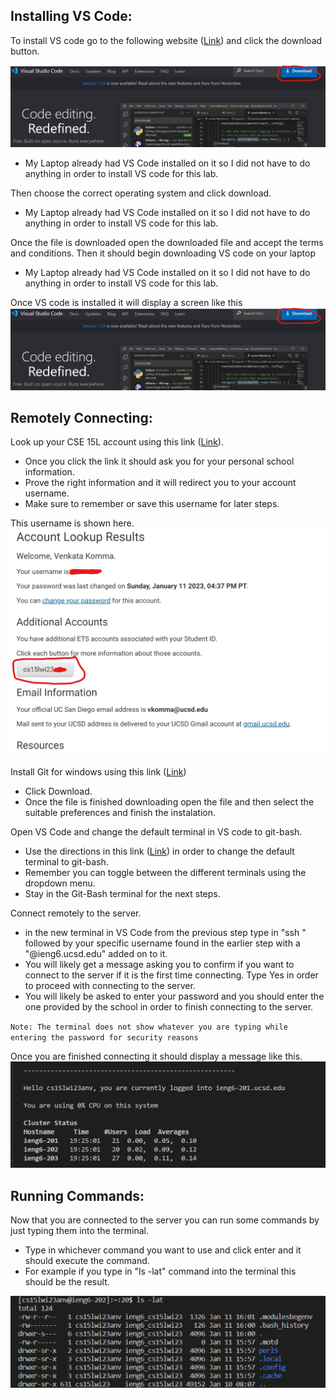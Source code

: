 ## Installing VS Code: 
To install VS code go to the following website ([Link](https://code.visualstudio.com/)) and click the download button.

![Image](https://github.com/vkom56000/cse15l-lab-reports/blob/main/vs%20code%20.png)

* My Laptop already had VS Code installed on it so I did not have to do anything in order to install VS code for this lab.
      
Then choose the correct operating system and click download. 
* My Laptop already had VS Code installed on it so I did not have to do anything in order to install VS code for this lab. 

Once the file is downloaded open the downloaded file and accept the terms and conditions. Then it should begin downloading VS code on your laptop
* My Laptop already had VS Code installed on it so I did not have to do anything in order to install VS code for this lab. 

Once VS code is installed it will display a screen like this
![Image](https://github.com/vkom56000/cse15l-lab-reports/blob/main/vs%20code%20.png)
## Remotely Connecting: 
Look up your CSE 15L account using this link ([Link](https://sdacs.ucsd.edu/~icc/index.php)).
   * Once you click the link it should ask you for your personal school information. 
   * Prove the right information and it will redirect you to your account username. 
   * Make sure to remember or save this username for later steps.

This username is shown here.
![Image](https://github.com/vkom56000/cse15l-lab-reports/blob/main/lookup.png)
   
Install Git for windows using this link ([Link](https://gitforwindows.org/))
   * Click Download. 
   * Once the file is finished downloading open the file and then select the suitable preferences and finish the instalation. 

Open VS Code and change the default terminal in VS code to git-bash.
   * Use the directions in this link ([Link](https://stackoverflow.com/a/50527994)) in order to change the default terminal to git-bash.
   * Remember you can toggle between the different terminals using the dropdown menu.
   * Stay in the Git-Bash terminal for the next steps. 

Connect remotely to the server. 
   * in the new terminal in VS Code from the previous step type in "ssh " followed by your specific username found in the earlier step with a "@ieng6.ucsd.edu" added on to it. 
   * You will likely get a message asking you to confirm if you want to connect to the server if it is the first time connecting. Type Yes in order to proceed with connecting to the server. 
   * You will likely be asked to enter your password and you should enter the one provided by the school in order to finish connecting to the server. 
   
   `Note: The terminal does not show whatever you are typing while entering the password for security reasons`

Once you are finished connecting it should display a message like this.
![Image](https://github.com/vkom56000/cse15l-lab-reports/blob/main/server%20login.png)

## Running Commands: 

Now that you are connected to the server you can run some commands by just typing them into the terminal.
   * Type in whichever command you want to use and click enter and it should execute the command. 
   * For example if you type in "ls -lat" command into the terminal this should be the result. 

 ![Image](https://github.com/vkom56000/cse15l-lab-reports/blob/main/command%20.png)

